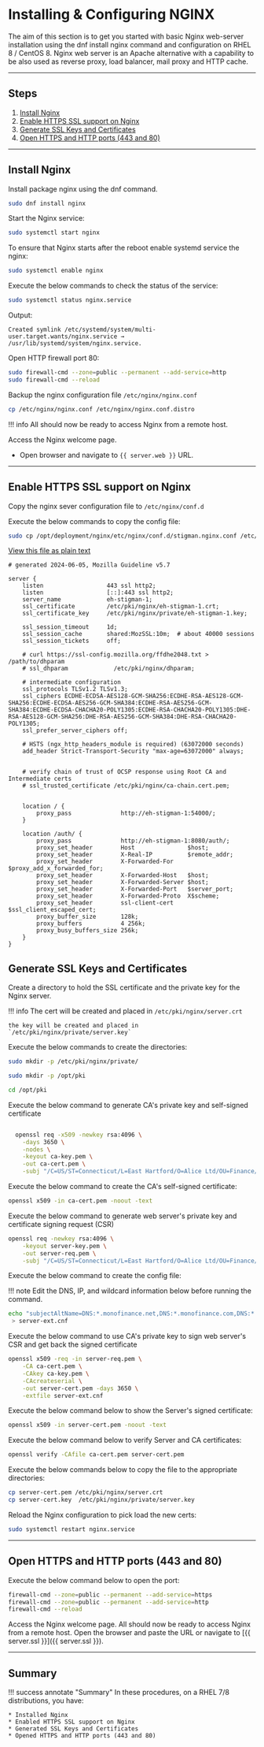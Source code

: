 
# Installing & Configuring NGINX
The aim of this section is to get you started with basic Nginx web-server installation using the dnf 
install nginx command and configuration on RHEL 8 / CentOS 8. Nginx web server is an Apache alternative 
with a capability to be also used as reverse proxy, load balancer, mail proxy and HTTP cache.

---
## Steps
1. [Install Nginx](#install-nginx)
2. [Enable HTTPS SSL support on Nginx](#enable-https-ssl-support-on-nginx)
3. [Generate SSL Keys and Certificates](#generate-ssl-keys-and-certificates)
4. [Open HTTPS and HTTP ports (443 and 80)](#open-https-and-http-ports-443-and-80)

---
## Install Nginx
Install package nginx using the dnf command.
```sh
sudo dnf install nginx
```

Start the Nginx service:
```sh
sudo systemctl start nginx
```

To ensure that Nginx starts after the reboot enable systemd service the nginx:
```sh
sudo systemctl enable nginx
```

Execute the below commands to check the status of the service:
``` bash
sudo systemctl status nginx.service
```

Output:
```console
Created symlink /etc/systemd/system/multi-user.target.wants/nginx.service → /usr/lib/systemd/system/nginx.service.
```

Open HTTP firewall port 80:
```sh
sudo firewall-cmd --zone=public --permanent --add-service=http
sudo firewall-cmd --reload
```

Backup the nginx configuration file `/etc/nginx/nginx.conf`
```sh
cp /etc/nginx/nginx.conf /etc/nginx/nginx.conf.distro
```

!!! info
    All should now be ready to access Nginx from a remote host. 

Access the Nginx welcome page.

* Open browser and navigate to `{{ server.web }}` URL.

---
## Enable HTTPS SSL support on Nginx
Copy the nginx sever configuration file to `/etc/nginx/conf.d`

Execute the below commands to copy the config file:
``` bash
sudo cp /opt/deployment/nginx/etc/nginx/conf.d/stigman.nginx.conf /etc/nginx/conf.d
```

[View this file as plain text](../_downloads/stigman.nginix.txt)

```console
# generated 2024-06-05, Mozilla Guideline v5.7

server {
    listen                  443 ssl http2;
    listen                  [::]:443 ssl http2;
    server_name             eh-stigman-1;
    ssl_certificate         /etc/pki/nginx/eh-stigman-1.crt;        
    ssl_certificate_key     /etc/pki/nginx/private/eh-stigman-1.key;     

    ssl_session_timeout     1d;
    ssl_session_cache       shared:MozSSL:10m;  # about 40000 sessions
    ssl_session_tickets     off;

    # curl https://ssl-config.mozilla.org/ffdhe2048.txt > /path/to/dhparam
    # ssl_dhparam             /etc/pki/nginx/dhparam;

    # intermediate configuration
    ssl_protocols TLSv1.2 TLSv1.3;
    ssl_ciphers ECDHE-ECDSA-AES128-GCM-SHA256:ECDHE-RSA-AES128-GCM-SHA256:ECDHE-ECDSA-AES256-GCM-SHA384:ECDHE-RSA-AES256-GCM-SHA384:ECDHE-ECDSA-CHACHA20-POLY1305:ECDHE-RSA-CHACHA20-POLY1305:DHE-RSA-AES128-GCM-SHA256:DHE-RSA-AES256-GCM-SHA384:DHE-RSA-CHACHA20-POLY1305;
    ssl_prefer_server_ciphers off;

    # HSTS (ngx_http_headers_module is required) (63072000 seconds)
    add_header Strict-Transport-Security "max-age=63072000" always;


    # verify chain of trust of OCSP response using Root CA and Intermediate certs
    # ssl_trusted_certificate /etc/pki/nginx/ca-chain.cert.pem;
 

    location / {
        proxy_pass              http://eh-stigman-1:54000/;
    }

    location /auth/ {
        proxy_pass              http://eh-stigman-1:8080/auth/;
        proxy_set_header        Host               $host;
        proxy_set_header        X-Real-IP          $remote_addr;
        proxy_set_header        X-Forwarded-For    $proxy_add_x_forwarded_for;
        proxy_set_header        X-Forwarded-Host   $host;
        proxy_set_header        X-Forwarded-Server $host;
        proxy_set_header        X-Forwarded-Port   $server_port;
        proxy_set_header        X-Forwarded-Proto  X$scheme;
        proxy_set_header        ssl-client-cert    $ssl_client_escaped_cert;
        proxy_buffer_size       128k;
        proxy_buffers           4 256k;
        proxy_busy_buffers_size 256k;
    }
}

```

## Generate SSL Keys and Certificates
Create a directory to hold the SSL certificate and the private key for the Nginx server.

!!! info
    The cert will be created and placed in `/etc/pki/nginx/server.crt`

    the key will be created and placed in `/etc/pki/nginx/private/server.key` 

Execute the below commands to create the directories:
```sh
sudo mkdir -p /etc/pki/nginx/private/ 
```

```sh
sudo mkdir -p /opt/pki
```

```sh
cd /opt/pki
```

Execute the below command to generate CA's private key and self-signed certificate
``` sh

  openssl req -x509 -newkey rsa:4096 \
    -days 3650 \
    -nodes \
    -keyout ca-key.pem \
    -out ca-cert.pem \
    -subj "/C=US/ST=Connecticut/L=East Hartford/O=Alice Ltd/OU=Finance/CN=Alice Ltd Certificate Authority/emailAddress=alice.ca@support.com"
```

Execute the below command to  create the CA's self-signed certificate:
``` sh
openssl x509 -in ca-cert.pem -noout -text
```

Execute the below command to generate web server's private key and certificate signing request (CSR)
``` sh
openssl req -newkey rsa:4096 \
    -keyout server-key.pem \
    -out server-req.pem \
    -subj "/C=US/ST=Connecticut/L=East Hartford/O=Alice Ltd/OU=Finance/CN=*.staging.local/emailAddress=alice.finance@support.com"
```

Execute the below command to create the config file:

!!! note
    Edit the DNS, IP, and wildcard information below before running the command.


``` sh
echo "subjectAltName=DNS:*.monofinance.net,DNS:*.monofinance.com,DNS:*.monofinance.org,IP:0.0.0.0" \
 > server-ext.cnf
```

Execute the below command to use CA's private key to sign web server's CSR and get back the signed certificate
``` sh
openssl x509 -req -in server-req.pem \
    -CA ca-cert.pem \
    -CAkey ca-key.pem \
    -CAcreateserial \
    -out server-cert.pem -days 3650 \
    -extfile server-ext.cnf
```

Execute the below command below to show the Server's signed certificate:
``` sh
openssl x509 -in server-cert.pem -noout -text
```

Execute the below command below to verify Server and CA certificates:
``` sh
openssl verify -CAfile ca-cert.pem server-cert.pem
```

Execute the below commands below to copy the file to the appropriate directories:
``` sh
cp server-cert.pem /etc/pki/nginx/server.crt
cp server-cert.key  /etc/pki/nginx/private/server.key
```

Reload the Nginx configuration to pick load the new certs:
```sh
sudo systemctl restart nginx.service
```

---
## Open HTTPS and HTTP ports (443 and 80)

Execute the below command below to open the port:
``` sh
firewall-cmd --zone=public --permanent --add-service=https
firewall-cmd --zone=public --permanent --add-service=http
firewall-cmd --reload
```

Access the Nginx welcome page. All should now be ready to access Nginx from a remote host. 
Open the browser and paste the URL or navigate to [{{ server.ssl }}]({{ server.ssl }}).


---
## Summary
!!! success annotate "Summary"
    In these procedures, on a RHEL 7/8 distributions, you have:

    * Installed Nginx
    * Enabled HTTPS SSL support on Nginx
    * Generated SSL Keys and Certificates
    * Opened HTTPS and HTTP ports (443 and 80)